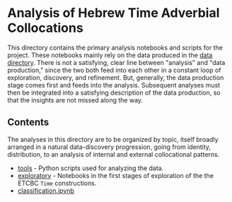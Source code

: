 # Analysis of Hebrew Time Adverbial Collocations

This directory contains the primary analysis notebooks and scripts for the project. These notebooks mainly rely on the data produced in the [data directory](../data/production). There is not a satisfying, clear line between "analysis" and "data production," since the two both feed into each other in a constant loop of exploration, discovery, and refinement. But, generally, the data production stage comes first and feeds into the analysis. Subsequent analyses must then be integrated into a satisfying description of the data production, so that the insights are not missed along the way.

## Contents

The analyses in this directory are to be organized by topic, itself broadly arranged in a natural data-discovery progression, going from identity, distribution, to an analysis of internal and external collocational patterns.  

* [tools](tools) - Python scripts used for analyzing the data.
* [exploratory](exploratory) - Notebooks in the first stages of exploration of the the ETCBC `Time` constructions.
* [classification.ipynb](https://nbviewer.jupyter.org/github/CambridgeSemiticsLab/BH_time_collocations/blob/master/analysis/classification.ipynb)
